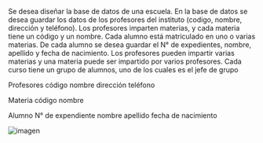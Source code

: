 Se desea diseñar la base de datos de una escuela. 
En la base de datos se desea guardar los datos de los  profesores del instituto (codigo, nombre, dirección y teléfono). 
Los profesores imparten materias, y cada materia tiene un código y un nombre. 
Cada alumno está matriculado en uno o varias materias. 
De cada alumno se desea guardar el N° de expedientes, nombre, apellido y fecha de nacimiento. 
Los profesores pueden impartir varias materias y una materia puede ser impartido por varios profesores.
Cada curso tiene un grupo de alumnos, uno de los cuales es el jefe de grupo

Profesores
código
nombre
dirección 
teléfono

Materia
código
nombre

Alumno
N° de expendiente
nombre
apellido 
fecha de nacimiento

![imagen](https://user-images.githubusercontent.com/103067169/169672334-73e48d5e-f1f3-4faf-861d-dfa841189766.png)
